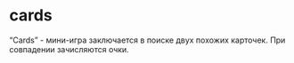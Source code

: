 # cards

“Cards” - мини-игра заключается в поиске двух похожих карточек. При совпадении зачисляются очки.
